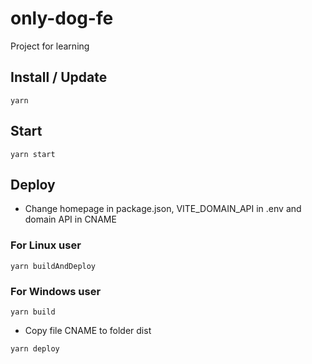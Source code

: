 # only-dog-fe

Project for learning

## Install / Update

```
yarn
```

## Start

```
yarn start
```

## Deploy

- Change homepage in package.json, VITE_DOMAIN_API in .env and domain API in CNAME

### For Linux user

```
yarn buildAndDeploy
```

### For Windows user

```
yarn build
```

- Copy file CNAME to folder dist

```
yarn deploy
```
